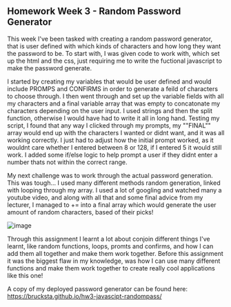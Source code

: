 <h2>Homework Week 3 - Random Password Generator</h2>
  
This week I've been tasked with creating a random password generator, that is user defined with which kinds of characters and how long they want the password to be.
To start with, I was given code to work with, which set up the html and the css, just requiring me to write the fuctional javascript to make the password generate.

I started by creating my variables that would be user defined and would include PROMPS and CONFIRMS in order to generate a feild of characters to choose through. I then went through and set up the variable fields with all my characters and a final variable array that was empty to concatonate my characters depending on the user input. I used strings and then the split function, otherwise I would have had to write it all in long hand.
Testing my script, I found that any way I clicked through my prompts, my ""FINAL"" array would end up with the characters I wanted or didnt want, and it was all working correctly. I just had to adjust how the initial prompt worked, as it wouldnt care whether I entered between 8 or 128, if I entered 5 it would still work. I added some if/else logic to help prompt a user if they didnt enter a number thats not within the correct range.

My next challenge was to work through the actual password generation. This was tough...
I used many different methods random generation, linked with looping through my array. I used a lot of googling and watched many a youtube video, and along with all that and some final advice from my lecturer, I managed to += into a final array which would generate the user amount of random characters, based of their picks!

![image](https://user-images.githubusercontent.com/78789156/111969220-e96c6280-8b49-11eb-90b0-8cd635d58df9.png)


Through this assignment I learnt a lot about conjoin different things I've learnt, like random functions, loops, promts and confirms, and how I can add them all together and make them work together. Before this assignment it was the biggest flaw in my knowledge, was how I can use many different functions and make them work together to create really cool applications like this one!

A copy of my deployed password generator can be found here: https://brucksta.github.io/hw3-javascipt-randompass/
